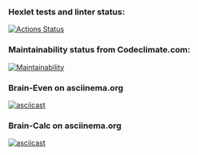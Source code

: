### Hexlet tests and linter status:
[![Actions Status](https://github.com/MiggRabbid/frontend-project-44/workflows/hexlet-check/badge.svg)](https://github.com/MiggRabbid/frontend-project-44/actions)


### Maintainability status from Codeclimate.com:
[![Maintainability](https://api.codeclimate.com/v1/badges/0b5a95a1aade441825f3/maintainability)](https://codeclimate.com/github/MiggRabbid/frontend-project-44/maintainability)

### Brain-Even on asciinema.org
[![asciicast](https://asciinema.org/a/591424.svg)](https://asciinema.org/a/591424)

### Brain-Calc on asciinema.org
[![asciicast](https://asciinema.org/a/591667.svg)](https://asciinema.org/a/591667)